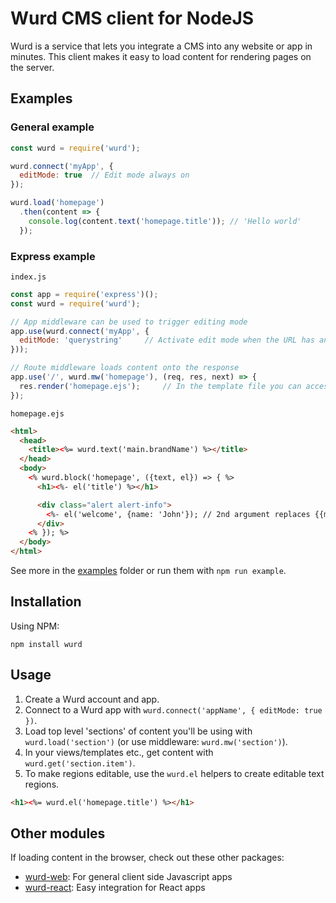 # Wurd CMS client for NodeJS
Wurd is a service that lets you integrate a CMS into any website or app in minutes.  This client makes it easy to load content for rendering pages on the server.


## Examples
### General example
```javascript
const wurd = require('wurd');

wurd.connect('myApp', {
  editMode: true  // Edit mode always on
});

wurd.load('homepage')
  .then(content => {
    console.log(content.text('homepage.title')); // 'Hello world'
  });
```

### Express example
`index.js`
```javascript
const app = require('express')();
const wurd = require('wurd');

// App middleware can be used to trigger editing mode
app.use(wurd.connect('myApp', {
  editMode: 'querystring'     // Activate edit mode when the URL has an 'edit' query parameter
}));

// Route middleware loads content onto the response
app.use('/', wurd.mw('homepage'), (req, res, next) => {
  res.render('homepage.ejs');     // In the template file you can access content with <%= wurd.text('homepage.title') %>
});
```

`homepage.ejs`
```html
<html>
  <head>
    <title><%= wurd.text('main.brandName') %></title>
  </head>
  <body>
    <% wurd.block('homepage', ({text, el}) => { %>
      <h1><%- el('title') %></h1>

      <div class="alert alert-info">
        <%- el('welcome', {name: 'John'}); // 2nd argument replaces {{mustache}} style variables %>
      </div>
    <% }); %>
  </body>
</html>
```

See more in the [examples](https://github.com/wurdcms/wurd-node/tree/master/examples) folder or run them with `npm run example`.


## Installation
Using NPM:
```
npm install wurd
```

## Usage
1. Create a Wurd account and app.
2. Connect to a Wurd app with `wurd.connect('appName', { editMode: true })`. 
3. Load top level 'sections' of content you'll be using with `wurd.load('section')` (or use middleware: `wurd.mw('section')`).
4. In your views/templates etc., get content with `wurd.get('section.item')`.
5. To make regions editable, use the `wurd.el` helpers to create editable text regions.

```html
<h1><%= wurd.el('homepage.title') %></h1>
```

## Other modules
If loading content in the browser, check out these other packages:
- [wurd-web](https://github.com/wurdcms/wurd-web): For general client side Javascript apps
- [wurd-react](https://github.com/wurdcms/wurd-react): Easy integration for React apps
